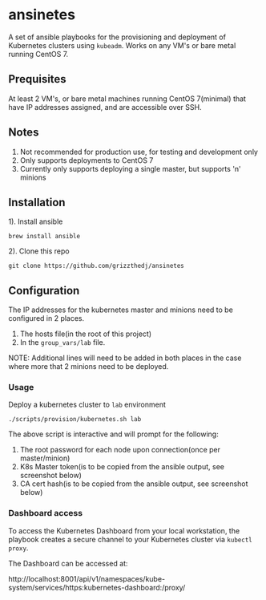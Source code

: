 # ansinetes #

A set of ansible playbooks for the provisioning and deployment of Kubernetes clusters using `kubeadm`. Works on any VM's or bare metal running CentOS 7.

## Prequisites

At least 2 VM's, or bare metal machines running CentOS 7(minimal) that have IP addresses assigned, and are accessible over SSH.

## Notes  

1. Not recommended for production use, for testing and development only
2. Only supports deployments to CentOS 7 
3. Currently only supports deploying a single master, but supports 'n' minions

## Installation 

1). Install ansible

```
brew install ansible
```

2). Clone this repo

```
git clone https://github.com/grizzthedj/ansinetes
```

## Configuration

The IP addresses for the kubernetes master and minions need to be configured in 2 places. 

1. The hosts file(in the root of this project)
2. In the `group_vars/lab` file.   

NOTE: Additional lines will need to be added in both places in the case where more that 2 minions need to be deployed.

### Usage

Deploy a kubernetes cluster to `lab` environment
```
./scripts/provision/kubernetes.sh lab
```

The above script is interactive and will prompt for the following: 

1. The root password for each node upon connection(once per master/minion)
2. K8s Master token(is to be copied from the ansible output, see screenshot below)
3. CA cert hash(is to be copied from the ansible output, see screenshot below)

###  Dashboard access

To access the Kubernetes Dashboard from your local workstation, the playbook creates a secure channel to your Kubernetes cluster via `kubectl proxy`.

The Dashboard can be accessed at:

http://localhost:8001/api/v1/namespaces/kube-system/services/https:kubernetes-dashboard:/proxy/


